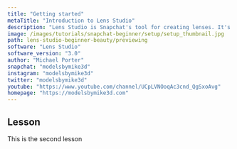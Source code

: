 ```yaml
---
title: "Getting started"
metaTitle: "Introduction to Lens Studio"
description: "Lens Studio is Snapchat's tool for creating lenses. It's super powerful and super flexible. While it's been designed to be easy to use, here's a quick overview of how the software is layed out."
image: /images/tutorials/snapchat-beginner/setup/setup_thumbnail.jpg
path: lens-studio-beginner-beauty/previewing
software: "Lens Studio"
software_version: "3.0"
author: "Michael Porter"
snapchat: "modelsbymike3d"
instagram: "modelsbymike3d"
twitter: "modelsbymike3d"
youtube: "https://www.youtube.com/channel/UCpLVNOoqAc3cnd_QgSxoAvg"
homepage: "https://modelsbymike3d.com"
---
```


## Lesson

This is the second lesson
